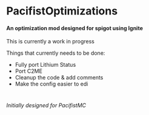 # PacifistOptimizations
#### An optimization mod designed for spigot using Ignite

This is currently a work in progress

Things that currently needs to be done:
- Fully port Lithium Status
- Port C2ME
- Cleanup the code & add comments
- Make the config easier to edi

#
*Initially designed for PacifistMC*